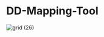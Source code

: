 # DD-Mapping-Tool

![grid (26)](https://github.com/user-attachments/assets/0f88ff8e-6d37-4c9d-b2dc-3a2442affaf1)
